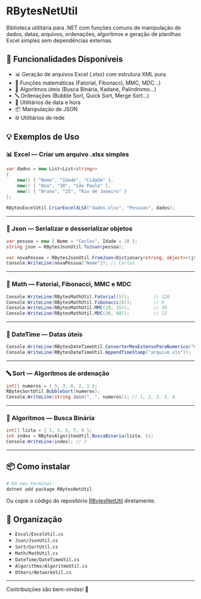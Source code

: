 # RBytesNetUtil

Biblioteca utilitária para .NET com funções comuns de manipulação de dados, datas, arquivos, ordenações, algoritmos e geração de planilhas Excel simples sem dependências externas.

## 🚀 Funcionalidades Disponíveis

- 📊 Geração de arquivos Excel (.xlsx) com estrutura XML pura
- 🔢 Funções matemáticas (Fatorial, Fibonacci, MMC, MDC...)
- 🧠 Algoritmos úteis (Busca Binária, Kadane, Palíndromo...)
- 🔤 Ordenações (Bubble Sort, Quick Sort, Merge Sort...)
- 📅 Utilitários de data e hora
- 📦 Manipulação de JSON
- 🌐 Utilitários de rede

## 💡 Exemplos de Uso

### 📊 Excel — Criar um arquivo .xlsx simples

```csharp
var dados = new List<List<string>>
{
    new() { "Nome", "Idade", "Cidade" },
    new() { "Ana", "30", "São Paulo" },
    new() { "Bruno", "25", "Rio de Janeiro" }
};

RBytesExcelUtil.CriarExcelXLSX("dados.xlsx", "Pessoas", dados);
```

---

### 🔢 Json — Serializar e desserializar objetos

```csharp
var pessoa = new { Nome = "Carlos", Idade = 28 };
string json = RBytesJsonUtil.ToJson(pessoa);

var novaPessoa = RBytesJsonUtil.FromJson<Dictionary<string, object>>(json);
Console.WriteLine(novaPessoa["Nome"]); // Carlos
```

---

### 🧮 Math — Fatorial, Fibonacci, MMC e MDC

```csharp
Console.WriteLine(RBytesMathUtil.Fatorial(5));         // 120
Console.WriteLine(RBytesMathUtil.Fibonacci(6));        // 8
Console.WriteLine(RBytesMathUtil.MMC(10, 15));         // 30
Console.WriteLine(RBytesMathUtil.MDC(36, 60));         // 12
```

---

### 📅 DateTime — Datas úteis

```csharp
Console.WriteLine(RBytesDateTimeUtil.ConverterMesExtensoParaNumerico("01"));          // janeiro
Console.WriteLine(RBytesDateTimeUtil.AppendTimeStamp("arquivo.xls"));     
```

---

### 🔤 Sort — Algoritmos de ordenação

```csharp
int[] numeros = { 5, 3, 8, 2, 1 };
RBytesSortUtil.BubbleSort(numeros);
Console.WriteLine(string.Join(", ", numeros)); // 1, 2, 3, 5, 8
```

---

### 🔎 Algoritmos — Busca Binária

```csharp
int[] lista = { 1, 3, 5, 7, 9 };
int index = RBytesAlgoritmoUtil.BuscaBinaria(lista, 5);
Console.WriteLine(index); // 2
```

---

## 📦 Como instalar

```bash
# Em seu terminal:
dotnet add package RBytesNetUtil
```

Ou copie o código do repositório [RBytesNetUtil](https://github.com/rodrigodelphino/RBytesNetUtil) diretamente.

## 📂 Organização

- `Excel/ExcelUtil.cs`
- `Json/JsonUtil.cs`
- `Sort/SortUtil.cs`
- `Math/MathUtil.cs`
- `DateTime/DateTimeUtil.cs`
- `Algorithms/AlgoritmoUtil.cs`
- `Others/NetworkUtil.cs`

---

Contribuições são bem-vindas! 🚀
